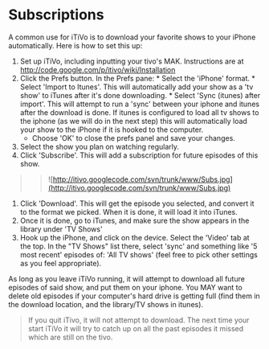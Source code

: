 # Subscriptions #

A common use for iTiVo is to download your favorite shows to your iPhone automatically.  Here is how to set this up:

  1. Set up iTiVo, including inputting your tivo's MAK. Instructions are at http://code.google.com/p/itivo/wiki/Installation
  1. Click the Prefs button.  In the Prefs pane:
    * Select the 'iPhone' format.
    * Select 'Import to Itunes'.  This will automatically add your show as a 'tv show' to iTunes after it's done downloading.
    * Select 'Sync (itunes) after import'.  This will attempt to run a 'sync' between your iphone and itunes after the download is done.  If itunes is configured to load all tv shows to the iphone (as we will do in the next step) this will automatically load your show to the iPhone if it is hooked to the computer.
      * Choose 'OK' to close the prefs panel and save your changes.
  1. Select the show you plan on watching regularly.
  1. Click 'Subscribe'.  This will add a subscription for future episodes of this show.
> > ![http://itivo.googlecode.com/svn/trunk/www/Subs.jpg](http://itivo.googlecode.com/svn/trunk/www/Subs.jpg)
  1. Click 'Download'.  This will get the episode you selected, and convert it to the format we picked.  When it is done, it will load it into iTunes.
  1. Once it is done, go to iTunes, and make sure the show appears in the library under 'TV Shows'
  1. Hook up the iPhone, and click on the device.  Select the 'Video' tab at the top.  In the "TV Shows" list there, select 'sync' and something like '5 most recent' episodes of: 'All TV shows' (feel free to pick other settings as you feel appropriate).

As long as you leave iTiVo running, it will attempt to download all future episodes of said show, and put them on your iphone.  You MAY want to delete old episodes if your computer's hard drive is getting full (find them in the download location, and the library/TV shows in itunes).


> If you quit iTivo, it will not attempt to download.  The next time your start iTiVo it will try to catch up on all the past episodes it missed which are still on the tivo.